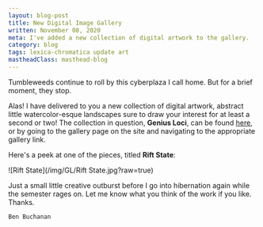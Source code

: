 ```yaml
---
layout: blog-post
title: New Digital Image Gallery
written: November 08, 2020
meta: I've added a new collection of digital artwork to the gallery.
category: blog
tags: lexica-chromatica update art
mastheadClass: masthead-blog
---
```


Tumbleweeds continue to roll by this cyberplaza I call home. But for a brief moment, they stop.

Alas! I have delivered to you a new collection of digital artwork, abstract little watercolor-esque landscapes sure to draw your interest for at least a second or two! The collection in question, __Genius Loci__, can be found [here](/gallery/genius-loci/), or by going to the gallery page on the site and navigating to the appropriate gallery link.

Here's a peek at one of the pieces, titled __Rift State__:

![Rift State](/img/GL/Rift State.jpg?raw=true)

Just a small little creative outburst before I go into hibernation again while the semester rages on. Let me know what you think of the work if you like. Thanks.

    Ben Buchanan

